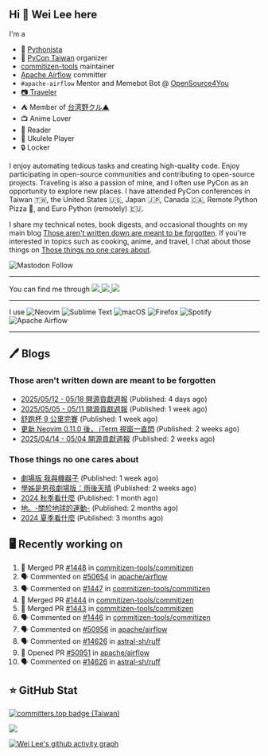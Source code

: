 ## Hi 👋 Wei Lee here

I'm a

* 🐍 [Pythonista](https://pycon-note.wei-lee.me/)
* 🐍 [PyCon Taiwan](https://tw.pycon.org/) organizer
* [commitizen-tools](https://github.com/commitizen-tools) maintainer
* [Apache Airflow](https://github.com/apache/airflow/) committer
* `#apache-airflow` Mentor and Memebot Bot @ [OpenSource4You](https://github.com/opensource4you/)
* [📷 Traveler](https://travlog.wei-lee.me/)
* ⛺ Member of [台湾野クル▲](https://twitter.com/Taiwannokuru)
* 📺 Anime Lover
* 📖 Reader
* 🎵 Ukulele Player
* 🔒 Locker

I enjoy automating tedious tasks and creating high-quality code. Enjoy participating in open-source communities and contributing to open-source projects. Traveling is also a passion of mine, and I often use PyCon as an opportunity to explore new places. I have attended PyCon conferences in Taiwan 🇹🇼, the United States 🇺🇸, Japan 🇯🇵, Canada 🇨🇦, Remote Python Pizza 🍕, and Euro Python (remotely) 🇪🇺.

I share my technical notes, book digests, and occasional thoughts on my main blog [Those aren't written down are meant to be forgotten](https://blog.wei-lee.me/). If you're interested in topics such as cooking, anime, and travel, I chat about those things on [Those things no one cares about](https://travlog.wei-lee.me/).

![Mastodon Follow](https://img.shields.io/mastodon/follow/109323826846876448)

---

<p align="left">
You can find me through
  <a href="https://in.linkedin.com/in/clleew" target="blank">
    <img src="https://img.shields.io/badge/LinkedIn-0077B5?style=for-the-badge&logo=linkedin&logoColor=white" />
  </a>
  <a href="https://twitter.com/clleew" target="blank">
    <img src="https://img.shields.io/badge/Twitter-1DA1F2?style=for-the-badge&logo=twitter&logoColor=white" />
  </a>
  <a href="https://github.com/Lee-W/" target="blank">
    <img src="https://img.shields.io/badge/GitHub-100000?style=for-the-badge&logo=github&logoColor=white" />
  </a>
</p>

---

I use ![Neovim](https://img.shields.io/badge/NeoVim-%2357A143.svg?&style=for-the-badge&logo=neovim&logoColor=white) ![Sublime Text](https://img.shields.io/badge/sublime_text-%23575757.svg?style=for-the-badge&logo=sublime-text&logoColor=important) ![macOS](https://img.shields.io/badge/mac%20os-000000?style=for-the-badge&logo=macos&logoColor=F0F0F0) ![Firefox](https://img.shields.io/badge/Firefox-FF7139?style=for-the-badge&logo=Firefox-Browser&logoColor=white) ![Spotify](https://img.shields.io/badge/Spotify-1ED760?style=for-the-badge&logo=spotify&logoColor=white) ![Apache Airflow](https://img.shields.io/badge/Apache%20Airflow-017CEE?style=for-the-badge&logo=Apache%20Airflow&logoColor=white)

---


## 🖊️ Blogs

### Those aren't written down are meant to be forgotten

* [2025/05/12 - 05/18 開源貢獻週報](https://blog.wei-lee.me/posts/tech/2025/05/2025-05-12-05-18-open-source-report) (Published: 4 days ago)
* [2025/05/05 - 05/11 開源貢獻週報](https://blog.wei-lee.me/posts/tech/2025/05/2025-05-05-05-11-open-source-report) (Published: 1 week ago)
* [舒跑杯 9 公里完賽](https://blog.wei-lee.me/posts/gossiping/2025/05/supau-cup-mini-marathon) (Published: 1 week ago)
* [更新 Neovim 0.11.0 後， iTerm 視窗一直閃](https://blog.wei-lee.me/posts/tech/2025/05/neovim-flashing-after-upgrading-to-0-11) (Published: 2 weeks ago)
* [2025/04/14 - 05/04 開源貢獻週報](https://blog.wei-lee.me/posts/tech/2025/05/2025-04-14-05-04-open-source-report) (Published: 2 weeks ago)

### Those things no one cares about
 
 * [劇場版 我與機器子](https://travlog.wei-lee.me/posts/review/2025/05/Boku-to-Roboko-Movie) (Published: 1 week ago)
 * [學姊是男孩劇場版：雨後天晴](https://travlog.wei-lee.me/posts/review/2025/05/senpai-wa-odokonoko-movie) (Published: 2 weeks ago)
 * [2024 秋季看什麼](https://travlog.wei-lee.me/posts/review/2025/04/what-i-watched-in-2024-fall) (Published: 1 month ago)
 * [地。-關於地球的運動-](https://travlog.wei-lee.me/posts/review/2025/03/chi-on-the-movements-of-the-earth) (Published: 2 months ago)
 * [2024 夏季看什麼](https://travlog.wei-lee.me/posts/review/2025/02/what-i-watched-in-2024-summer) (Published: 3 months ago)

## 🖥️ Recently working on

1. 🎉 Merged PR [#1448](https://github.com/commitizen-tools/commitizen/pull/1448) in [commitizen-tools/commitizen](https://github.com/commitizen-tools/commitizen)
2. 🗣 Commented on [#50654](https://github.com/apache/airflow/issues/50654#issuecomment-2904526650) in [apache/airflow](https://github.com/apache/airflow)
3. 🗣 Commented on [#1447](https://github.com/commitizen-tools/commitizen/pull/1447#issuecomment-2903138378) in [commitizen-tools/commitizen](https://github.com/commitizen-tools/commitizen)
4. 🎉 Merged PR [#1444](https://github.com/commitizen-tools/commitizen/pull/1444) in [commitizen-tools/commitizen](https://github.com/commitizen-tools/commitizen)
5. 🎉 Merged PR [#1443](https://github.com/commitizen-tools/commitizen/pull/1443) in [commitizen-tools/commitizen](https://github.com/commitizen-tools/commitizen)
6. 🗣 Commented on [#1446](https://github.com/commitizen-tools/commitizen/issues/1446#issuecomment-2903132344) in [commitizen-tools/commitizen](https://github.com/commitizen-tools/commitizen)
7. 🗣 Commented on [#50956](https://github.com/apache/airflow/pull/50956#issuecomment-2901093181) in [apache/airflow](https://github.com/apache/airflow)
8. 🗣 Commented on [#14626](https://github.com/astral-sh/ruff/issues/14626#issuecomment-2900874543) in [astral-sh/ruff](https://github.com/astral-sh/ruff)
9. 💪 Opened PR [#50951](https://github.com/apache/airflow/pull/50951) in [apache/airflow](https://github.com/apache/airflow)
10. 🗣 Commented on [#14626](https://github.com/astral-sh/ruff/issues/14626#issuecomment-2900804507) in [astral-sh/ruff](https://github.com/astral-sh/ruff)


## ⭐ GitHub Stat

[![committers.top badge (Taiwan)](https://user-badge.committers.top/taiwan_public/Lee-W.svg)](https://user-badge.committers.top/taiwan_public/Lee-W)

[![](https://github-readme-stats.vercel.app/api?username=Lee-W&show_icons=true&hide_title=true&cache_seconds=86400)](https://github.com/anuraghazra/github-readme-stats)

[![Wei Lee's github activity graph](https://github-readme-activity-graph.vercel.app/graph?username=Lee-W&theme=dracula)](https://github.com/ashutosh00710/github-readme-activity-graph)
